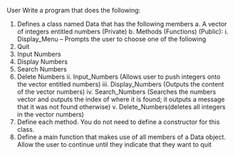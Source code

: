 User
Write a program that does the following:
1. Defines a class named Data that has the following members
a. A vector of integers entitled numbers (Private)
b. Methods (Functions) (Public):
i. Display_Menu – Prompts the user to choose one of the following
0. Quit
1. Input Numbers
2. Display Numbers
3. Search Numbers
4. Delete Numbers
ii. Input_Numbers (Allows user to push integers onto the vector
entitled numbers)
iii. Display_Numbers (Outputs the content of the vector numbers)
iv. Search_Numbers (Searches the numbers vector and outputs the
index of where it is found; it outputs a message that it was not
found otherwise)
v. Delete_Numbers(deletes all integers in the vector numbers)
2. Define each method. You do not need to define a constructor for this class.
3. Define a main function that makes use of all members of a Data object. Allow
the user to continue until they indicate that they want to quit

